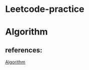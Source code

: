 # Leetcode-practice
# Algorithm
## references:
[Algorithm](https://leetcode.com/study-plan/algorithm/)
